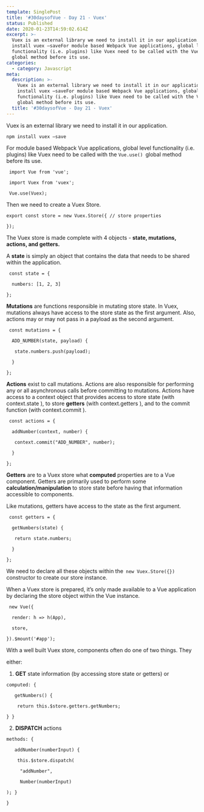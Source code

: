 ```yaml
---
template: SinglePost
title: '#30daysofVue - Day 21 - Vuex'
status: Published
date: 2020-01-23T14:59:02.614Z
excerpt: >-
  Vuex is an external library we need to install it in our application.npm
  install vuex —saveFor module based Webpack Vue applications, global level
  functionality (i.e. plugins) like Vuex need to be called with the Vue.use()
  global method before its use. 
categories:
  - category: Javascript
meta:
  description: >-
    Vuex is an external library we need to install it in our application.npm
    install vuex —saveFor module based Webpack Vue applications, global level
    functionality (i.e. plugins) like Vuex need to be called with the Vue.use()
    global method before its use. 
  title: '#30daysofVue - Day 21 - Vuex'
---
```

Vuex is an external library we need to install it in our application.

`npm install vuex —save`

For module based Webpack Vue applications, global level functionality (i.e. plugins) like Vuex need to be called with the `Vue.use() `global method before its use. 

` import Vue from 'vue';`

` import Vuex from 'vuex';`

` Vue.use(Vuex);`

Then we need to create a Vuex Store.

`export const store = new Vuex.Store({ // store properties `

`}); `

The Vuex store is made complete with 4 objects - **state, mutations, actions, and getters.** 

A **state** is simply an object that contains the data that needs to be shared within the application. 

` const state = {`

`  numbers: [1, 2, 3]`

`}; `

**Mutations** are functions responsible in mutating store state. In Vuex, mutations always have access to the store state as the first argument. Also, actions may or may not pass in a payload as the second argument. 

` const mutations = {`

`  ADD_NUMBER(state, payload) {`

`   state.numbers.push(payload);`

`  }`

`}; `

**Actions** exist to call mutations. Actions are also responsible for performing any or all asynchronous calls before committing to mutations. Actions have access to a context object that provides access to store state (with context.state ), to store **getters** (with context.getters ), and to the commit function (with context.commit ). 

` const actions = {`

`  addNumber(context, number) {`

`   context.commit("ADD_NUMBER", number);`

`  }`

`}; `



**Getters** are to a Vuex store what **computed** properties are to a Vue component. Getters are primarily used to perform some **calculation/manipulation** to store state before having that information accessible to components. 

Like mutations, getters have access to the state as the first argument. 

` const getters = {`

`  getNumbers(state) {`

`   return state.numbers;`

`  }`

`}; `

We need to declare all these objects within the` new Vuex.Store({})` constructor to create our store instance. 

When a Vuex store is prepared, it’s only made available to a Vue application by declaring the store object within the Vue instance. 

` new Vue({`

`  render: h => h(App),`

`  store,`

`}).$mount('#app');`

With a well built Vuex store, components often do one of two things. They 

either: 

1. **GET** state information (by accessing store state or getters) or 

`computed: {`

`   getNumbers() {`

`    return this.$store.getters.getNumbers;`

`} } `

2. **DISPATCH** actions 

`methods: {`

`   addNumber(numberInput) {`

`    this.$store.dispatch(`

`     "addNumber",`

`     Number(numberInput)`

`); } `

`} `
